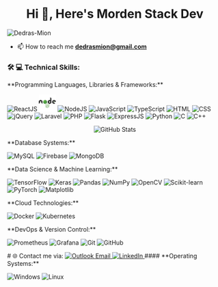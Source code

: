 <h1 align="center">Hi 👋, Here's Morden Stack Dev</h1>

<p align="left"> <img src="https://github-profile-trophy.vercel.app/?username=ryo-ma&theme=nord" alt="Dedras-Mion" /> </p>

- 📫 How to reach me **dedrasmion@gmail.com**
<h3>🛠️ 💻 Technical Skills:</h3>
**Programming Languages, Libraries & Frameworks:**
<p>
  <img src="https://cdn.jsdelivr.net/gh/devicons/devicon/icons/react/react-original.svg" width="40" alt="ReactJS" width="50" height="50"/>
  <img src="https://raw.githubusercontent.com/devicons/devicon/master/icons/nodejs/nodejs-original-wordmark.svg" alt="nodejs" width="40" height="40"/>
  <img src="https://cdn.jsdelivr.net/gh/devicons/devicon/icons/nodejs/nodejs-original.svg" width="40" alt="NodeJS" />
  <img src="https://cdn.jsdelivr.net/gh/devicons/devicon/icons/javascript/javascript-original.svg" width="40" alt="JavaScript" />
  <img src="https://cdn.jsdelivr.net/gh/devicons/devicon/icons/typescript/typescript-original.svg" width="40" alt="TypeScript" />
  <img src="https://cdn.jsdelivr.net/gh/devicons/devicon/icons/html5/html5-original.svg" width="40" alt="HTML" />
  <img src="https://cdn.jsdelivr.net/gh/devicons/devicon/icons/css3/css3-original.svg" width="40" alt="CSS" />
  <img src="https://cdn.jsdelivr.net/gh/devicons/devicon/icons/jquery/jquery-original.svg" width="40" alt="jQuery" />
  <img src="https://cdn.jsdelivr.net/gh/devicons/devicon/icons/laravel/laravel-original.svg" width="40" alt="Laravel" />
  <img src="https://cdn.jsdelivr.net/gh/devicons/devicon/icons/php/php-original.svg" width="40" alt="PHP" />
  <img src="https://cdn.jsdelivr.net/gh/devicons/devicon/icons/flask/flask-original.svg" width="40" alt="Flask" />
  <img src="https://cdn.jsdelivr.net/gh/devicons/devicon/icons/express/express-original.svg" width="40" alt="ExpressJS" />
  <img src="https://cdn.jsdelivr.net/gh/devicons/devicon/icons/python/python-original.svg" width="40" alt="Python" />
  <img src="https://cdn.jsdelivr.net/gh/devicons/devicon/icons/c/c-original.svg" width="40" alt="C" />
  <img src="https://cdn.jsdelivr.net/gh/devicons/devicon/icons/cplusplus/cplusplus-original.svg" width="40" alt="C++" /> 
  <p align="center">
    <picture>
      <!-- For dark theme -->
      <source
        srcset="https://github-readme-stats-eight-theta.vercel.app/api?username=danialpahlavan&show_icons=true&theme=algolia&include_all_commits=true&count_private=true"
        media="(prefers-color-scheme: dark)" />
      <!-- For light theme -->
      <source
        srcset="https://github-readme-stats-eight-theta.vercel.app/api?username=danialpahlavan&show_icons=true&theme=transparent&include_all_commits=true&count_private=true"
        media="(prefers-color-scheme: light), (prefers-color-scheme: no-preference)" />
      <img
        src="https://github-readme-stats-eight-theta.vercel.app/api?username=danialpahlavan&show_icons=true&theme=transparent&include_all_commits=true&count_private=true"
        alt="GitHub Stats" />
    </picture>
  </p>
</p>
  **Database Systems:**
  <p>
    <img src="https://cdn.jsdelivr.net/gh/devicons/devicon/icons/mysql/mysql-original.svg" width="40" alt="MySQL" />
    <img src="https://cdn.jsdelivr.net/gh/devicons/devicon/icons/firebase/firebase-original.svg" width="40" alt="Firebase" />
    <img src="https://cdn.jsdelivr.net/gh/devicons/devicon/icons/mongodb/mongodb-original.svg" width="40" alt="MongoDB" />
  </p>
  **Data Science & Machine Learning:**
  <p>
    <img src="https://cdn.jsdelivr.net/gh/devicons/devicon/icons/tensorflow/tensorflow-original.svg" width="40" alt="TensorFlow" />
    <img src="https://upload.wikimedia.org/wikipedia/commons/a/ae/Keras_logo.svg" width="40" alt="Keras" />
    <img src="https://cdn.jsdelivr.net/gh/devicons/devicon/icons/pandas/pandas-original.svg" width="40" alt="Pandas" />
    <img src="https://cdn.jsdelivr.net/gh/devicons/devicon/icons/numpy/numpy-original.svg" width="40" alt="NumPy" />
    <img src="https://cdn.jsdelivr.net/gh/devicons/devicon/icons/opencv/opencv-original.svg" width="40" alt="OpenCV" />
    <img src="https://cdn.jsdelivr.net/gh/devicons/devicon/icons/scikitlearn/scikitlearn-original.svg" width="40" alt="Scikit-learn" />
    <img src="https://cdn.jsdelivr.net/gh/devicons/devicon/icons/pytorch/pytorch-original.svg" width="40" alt="PyTorch" />
    <img src="https://upload.wikimedia.org/wikipedia/commons/8/84/Matplotlib_icon.svg" width="40" alt="Matplotlib" />
  </p>
  **Cloud Technologies:**
  <p>
    <img src="https://cdn.jsdelivr.net/gh/devicons/devicon/icons/docker/docker-original.svg" width="40" alt="Docker" />
    <img src="https://cdn.jsdelivr.net/gh/devicons/devicon/icons/kubernetes/kubernetes-plain.svg" width="40" alt="Kubernetes" />
  </p>
  **DevOps & Version Control:**
  <p>
    <img src="https://raw.githubusercontent.com/gilbarbara/logos/master/logos/prometheus.svg" width="40" alt="Prometheus" />
    <img src="https://raw.githubusercontent.com/gilbarbara/logos/master/logos/grafana.svg" width="40" alt="Grafana" />
    <img src="https://cdn.jsdelivr.net/gh/devicons/devicon/icons/git/git-original.svg" width="40" alt="Git" />
    <img src="https://cdn.jsdelivr.net/gh/devicons/devicon/icons/github/github-original.svg" width="40" alt="GitHub" />
  </p>
# 🌐 Contact me via:
  <a href="mailto:ghada.ataoui@supcom.tn">
      <img src="https://upload.wikimedia.org/wikipedia/commons/d/df/Microsoft_Office_Outlook_%282018–present%29.svg" width="40" height="40" alt="Outlook Email" />
  </a>
  <a href="https://www.linkedin.com/in/ghada-ataoui-387083229/">
      <img src="https://cdn.jsdelivr.net/gh/devicons/devicon/icons/linkedin/linkedin-original.svg" width="40" height="40" alt="LinkedIn" />
  </a>
  #### **Operating Systems:**
  <p>
    <img src="https://cdn.jsdelivr.net/gh/devicons/devicon/icons/windows8/windows8-original.svg" width="40" alt="Windows" />
    <img src="https://cdn.jsdelivr.net/gh/devicons/devicon/icons/linux/linux-original.svg" width="40" alt="Linux" />
  </p>





